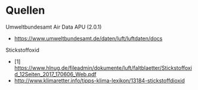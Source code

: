 # Quellen

Umweltbundesamt Air Data APU (2.0.1)
- https://www.umweltbundesamt.de/daten/luft/luftdaten/docs

Stickstoffoxid
- [1] https://www.hlnug.de/fileadmin/dokumente/luft/faltblaetter/Stickstoffoxid_12Seiten_2017_170606_Web.pdf
- http://www.klimaretter.info/tipps-klima-lexikon/13184-stickstoffdioxid